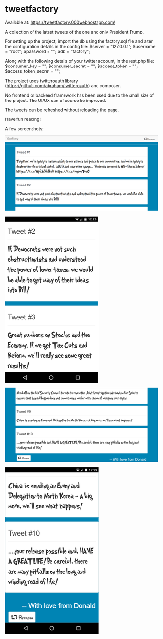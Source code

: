 # tweetfactory
Available at: https://tweetfactory.000webhostapp.com/

A collection of the latest tweets of the one and only President Trump.

For setting up the project, import the db using the factory.sql file and alter the configuration details in the config file:
$server = "127.0.0.1";
$username = "root";
$password = "";
$db = "factory";

Along with the following details of your twitter account, in the rest.php file:
$consumer_key = ""; 
$consumer_secret = ""; 
$access_token = ""; 
$access_token_secret = "";

The project uses twitteroauth library (https://github.com/abraham/twitteroauth) and composer.

No frontend or backend framework has been used due to the small size of the project. The UI/UX can of course be improved.

The tweets can be refreshed without reloading the page.

Have fun reading!

A few screenshots:

![Alt text](assets/images/screenshots/1.PNG?raw=true "Optional Title")

![Alt text](assets/images/screenshots/2.PNG?raw=true "Optional Title")

![Alt text](assets/images/screenshots/3.PNG?raw=true "Optional Title")

![Alt text](assets/images/screenshots/4.PNG?raw=true "Optional Title")